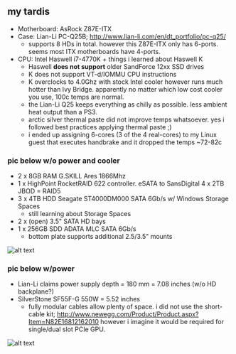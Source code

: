 ## my tardis
* Motherboard:  AsRock Z87E-ITX
* Case:  Lian-Li PC-Q25B; http://www.lian-li.com/en/dt_portfolio/pc-q25/
  * supports 8 HDs in total.  however this Z87E-ITX only has 6-ports.  seems most ITX motherboards have 4-ports.
* CPU:  Intel Haswell i7-4770K + things i learned about Haswell K
  * Haswell **does not support** older SandForce 12xx SSD drives
  * K does not support VT-d/IOMMU CPU instructions
  * K overclocks to 4.0Ghz with stock Intel cooler however runs much hotter than Ivy Bridge.  apparently no matter which low cost cooler you use, 100c temps are normal.
  * the Lian-Li Q25 keeps everything as chilly as possible.  less ambient heat output than a PS3.
  * arctic silver thermal paste did not improve temps whatsoever.  yes i followed best practices applying thermal paste ;)
  * i ended up assigning 6-cores (3 of the 4 real-cores) to my Linux guest that executes handbrake and it dropped the temps ~72-82c

### pic below w/o power and cooler
* 2 x 8GB RAM G.SKILL Ares 1866Mhz
* 1 x HighPoint RocketRAID 622 controller.  eSATA to SansDigital 4 x 2TB JBOD = RAID5
* 3 x 4TB HDD Seagate ST4000DM000 SATA 6Gb/s w/ Windows Storage Spaces
  * still learning about Storage Spaces
* 2 x (open) 3.5" SATA HD bays
* 1 x 256GB SDD ADATA MLC SATA 6Gb/s
  * bottom plate supports additional 2.5/3.5" mounts

![alt text](https://github.com/scrathe/tardisIVR/blob/master/files/tardisITX01.png?raw=true "tardisITX")

### pic below w/power
* Lian-Li claims power supply depth = 180 mm = 7.08 inches (w/o HD backplane?)
* SilverStone SF55F-G 550W = 5.52 inches
  * fully modular cables allow plenty of space.  i did not use the short-cable kit; http://www.newegg.com/Product/Product.aspx?Item=N82E16812162010  however i imagine it would be required for single/dual slot PCIe GPU.

![alt text](https://github.com/scrathe/tardisIVR/blob/master/files/tardisITX02.png?raw=true "tardisITX")
